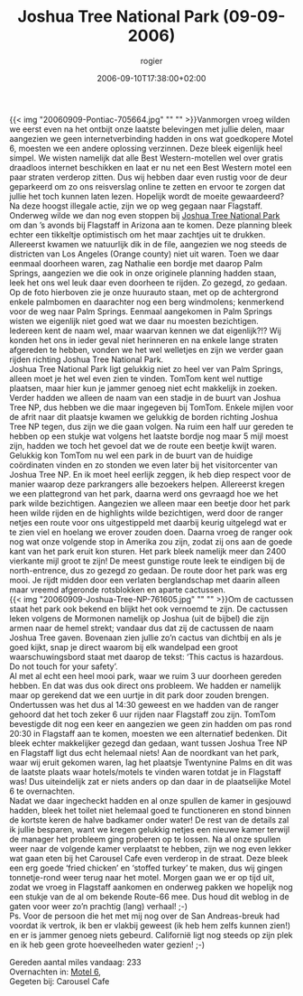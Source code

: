 ﻿---
title: Joshua Tree National Park (09-09-2006)
author: rogier
type: post
date: 2006-09-10T17:38:00+02:00
url: /weblog/2006/09/10/joshua-tree-national-park-09-09-2006/
commentFolder: 2006-09-10-joshua-tree-national-park-09-09-2006
categories:
- Vakantie
tags:
- Amerika
- westkust
resources:
- src: 20060909-Pontiac-705664.jpg
- src: 20060909-Joshua-Tree-NP-761605.jpg

---
{{< img "20060909-Pontiac-705664.jpg" ""  "" >}}Vanmorgen vroeg wilden we eerst even na het ontbijt onze laatste belevingen met jullie delen, maar aangezien we geen internetverbinding hadden in ons wat goedkopere Motel 6, moesten we een andere oplossing verzinnen. Deze bleek eigenlijk heel simpel. We wisten namelijk dat alle Best Western-motellen wel over gratis draadloos internet beschikken en laat er nu net een Best Western motel een paar straten verderop zitten. Dus wij hebben daar even rustig voor de deur geparkeerd om zo ons reisverslag online te zetten en ervoor te zorgen dat jullie het toch kunnen laten lezen. Hopelijk wordt de moeite gewaardeerd?  
Na deze hoogst illegale actie, zijn we op weg gegaan naar Flagstaff. Onderweg wilde we dan nog even stoppen bij [Joshua Tree National Park](http://www.nps.gov/jotr/) om dan ’s avonds bij Flagstaff in Arizona aan te komen. Deze planning bleek echter een tikkeltje optimistisch om het maar zachtjes uit te drukken. Allereerst kwamen we natuurlijk dik in de file, aangezien we nog steeds de districten van Los Angeles (Orange county) niet uit waren. Toen we daar eenmaal doorheen waren, zag Nathalie een bordje met daarop Palm Springs, aangezien we die ook in onze originele planning hadden staan, leek het ons wel leuk daar even doorheen te rijden. Zo gezegd, zo gedaan. Op de foto hierboven zie je onze huurauto staan, met op de achtergrond enkele palmbomen en daarachter nog een berg windmolens; kenmerkend voor de weg naar Palm Springs. Eenmaal aangekomen in Palm Springs wisten we eigenlijk niet goed wat we daar nu moesten bezichtigen. Iedereen kent de naam wel, maar waarvan kennen we dat eigenlijk?!? Wij konden het ons in ieder geval niet herinneren en na enkele lange straten afgereden te hebben, vonden we het wel welletjes en zijn we verder gaan rijden richting Joshua Tree National Park.  
Joshua Tree National Park ligt gelukkig niet zo heel ver van Palm Springs, alleen moet je het wel even zien te vinden. TomTom kent wel nuttige plaatsen, maar hier kun je jammer genoeg niet echt makkelijk in zoeken. Verder hadden we alleen de naam van een stadje in de buurt van Joshua Tree NP, dus hebben we die maar ingegeven bij TomTom. Enkele mijlen voor de afrit naar dit plaatsje kwamen we gelukkig de borden richting Joshua Tree NP tegen, dus zijn we die gaan volgen. Na ruim een half uur gereden te hebben op een stukje wat volgens het laatste bordje nog maar 5 mijl moest zijn, hadden we toch het gevoel dat we de route een beetje kwijt waren. Gelukkig kon TomTom nu wel een park in de buurt van de huidige coördinaten vinden en zo stonden we even later bij het visitorcenter van Joshua Tree NP. En ik moet heel eerlijk zeggen, ik heb diep respect voor de manier waarop deze parkrangers alle bezoekers helpen. Allereerst kregen we een plattegrond van het park, daarna werd ons gevraagd hoe we het park wilde bezichtigen. Aangezien we alleen maar een beetje door het park heen wilde rijden en de highlights wilde bezichtigen, werd door de ranger netjes een route voor ons uitgestippeld met daarbij keurig uitgelegd wat er te zien viel en hoelang we erover zouden doen. Daarna vroeg de ranger ook nog wat onze volgende stop in Amerika zou zijn, zodat zij ons aan de goede kant van het park eruit kon sturen. Het park bleek namelijk meer dan 2400 vierkante mijl groot te zijn! De meest gunstige route leek te eindigen bij de north-entrence, dus zo gezegd zo gedaan. De route door het park was erg mooi. Je rijdt midden door een verlaten berglandschap met daarin alleen maar vreemd afgeronde rotsblokken en aparte cactussen.   
{{< img "20060909-Joshua-Tree-NP-761605.jpg" ""  "" >}}Om de cactussen staat het park ook bekend en blijkt het ook vernoemd te zijn. De cactussen leken volgens de Mormonen namelijk op Joshua (uit de bijbel) die zijn armen naar de hemel strekt; vandaar dus dat zij de cactussen de naam Joshua Tree gaven. Bovenaan zien jullie zo’n cactus van dichtbij en als je goed kijkt, snap je direct waarom bij elk wandelpad een groot waarschuwingsbord staat met daarop de tekst: ‘This cactus is hazardous. Do not touch for your safety’.  
Al met al echt een heel mooi park, waar we ruim 3 uur doorheen gereden hebben. En dat was dus ook direct ons probleem. We hadden er namelijk maar op gerekend dat we een uurtje in dit park door zouden brengen. Ondertussen was het dus al 14:30 geweest en we hadden van de ranger gehoord dat het toch zeker 6 uur rijden naar Flagstaff zou zijn. TomTom bevestigde dit nog een keer en aangezien we geen zin hadden om pas rond 20:30 in Flagstaff aan te komen, moesten we een alternatief bedenken. Dit bleek echter makkelijker gezegd dan gedaan, want tussen Joshua Tree NP en Flagstaff ligt dus echt helemaal niets! Aan de noordkant van het  park, waar wij eruit gekomen waren, lag het plaatsje Twentynine Palms en dit was de laatste plaats waar hotels/motels te vinden waren totdat je in Flagstaff was! Dus uiteindelijk zat er niets anders op dan daar in de plaatselijke Motel 6 te overnachten.  
Nadat we daar ingecheckt hadden en al onze spullen de kamer in gesjouwd hadden, bleek het toilet niet helemaal goed te functioneren en stond binnen de kortste keren de halve badkamer onder water! De rest van de details zal ik jullie besparen, want we kregen gelukkig netjes een nieuwe kamer terwijl de manager het probleem ging proberen op te lossen. Na al onze spullen weer naar de volgende kamer verplaatst te hebben, zijn we nog even lekker wat gaan eten bij het Carousel Cafe even verderop in de straat. Deze bleek een erg goede ‘fried chicken’ en ‘stoffed turkey’ te maken, dus wij gingen tonnetje-rond weer terug naar het motel. Morgen gaan we er op tijd uit, zodat we vroeg in Flagstaff aankomen en onderweg pakken we hopelijk nog een stukje van de al om bekende Route-66 mee. Dus houd dit weblog in de gaten voor weer zo’n prachtig (lang) verhaal! ;-)  
Ps. Voor de persoon die het met mij nog over de San Andreas-breuk had voordat ik vertrok, ik ben er vlakbij geweest (ik heb hem zelfs kunnen zien!) en er is jammer genoeg niets gebeurd. Californië ligt nog steeds op zijn plek en ik heb geen grote hoeveelheden water gezien! ;-)  

Gereden aantal miles vandaag: 233  
Overnachten in: [Motel 6](http://www.motel6.com),  
Gegeten bij: Carousel Cafe
